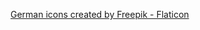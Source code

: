 <a href="https://www.flaticon.com/free-icons/german" title="german icons">German icons created by Freepik - Flaticon</a>